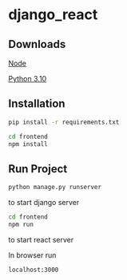 # django_react

## Downloads

[Node](https://nodejs.org/en/download/)

[Python 3.10](https://www.python.org/downloads/)

## Installation

```bash
pip install -r requirements.txt
```

```bash
cd frontend
npm install
```

## Run Project

```bash
python manage.py runserver
```
to start django server

```bash
cd frontend
npm run
```
to start react server

In browser run
```bash
localhost:3000
```
